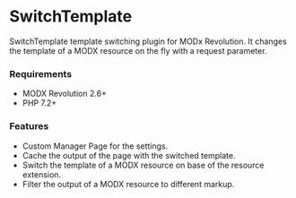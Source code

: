 # SwitchTemplate

SwitchTemplate template switching plugin for MODx Revolution. It changes the
template of a MODX resource on the fly with a request parameter.

### Requirements

* MODX Revolution 2.6+
* PHP 7.2+

### Features

* Custom Manager Page for the settings.
* Cache the output of the page with the switched template.
* Switch the template of a MODX resource on base of the resource extension. 
* Filter the output of a MODX resource to different markup.

